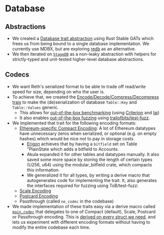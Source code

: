 # Database

## Abstractions

* We created a [Database trait abstraction](https://github.com/paradigmxyz/reth/blob/0d9b9a392d4196793736522f3fc2ac804991b45d/crates/interfaces/src/db/mod.rs) using Rust Stable GATs which frees us from being bound to a single database implementation. We currently use MDBX, but are exploring [redb](https://github.com/cberner/redb) as an alternative.
* We then iterated on [`StageDB`](https://github.com/paradigmxyz/reth/blob/0d9b9a392d4196793736522f3fc2ac804991b45d/crates/stages/src/db.rs#L14-L19) as a non-leaky abstraction with helpers for strictly-typed and unit-tested higher-level database abstractions.

## Codecs

* We want Reth's serialized format to be able to trade off read/write speed for size, depending on who the user is.
* To achieve that, we created the [Encode/Decode/Compress/Decompress trais](https://github.com/paradigmxyz/reth/blob/0d9b9a392d4196793736522f3fc2ac804991b45d/crates/interfaces/src/db/table.rs#L9-L36) to make the (de)serialization of database `Table::Key` and `Table::Values` generic.
    * This allows for [out-of-the-box benchmarking](https://github.com/paradigmxyz/reth/blob/0d9b9a392d4196793736522f3fc2ac804991b45d/crates/db/benches/encoding_iai.rs#L5) (using [Criterion](https://github.com/bheisler/criterion.rs) and [Iai](https://github.com/bheisler/iai))
    * It also enables [out-of-the-box fuzzing](https://github.com/paradigmxyz/reth/blob/0d9b9a392d4196793736522f3fc2ac804991b45d/crates/interfaces/src/db/codecs/fuzz/mod.rs) using [trailofbits/test-fuzz](https://github.com/trailofbits/test-fuzz).
* We implemented that trait for the following encoding formats:
    * [Ethereum-specific Compact Encoding](https://github.com/paradigmxyz/reth/blob/0d9b9a392d4196793736522f3fc2ac804991b45d/crates/codecs/derive/src/compact/mod.rs): A lot of Ethereum datatypes have unnecessary zeros when serialized, or optional (e.g. on empty hashes) which would be nice not to pay in storage costs. 
        * [Erigon](https://github.com/ledgerwatch/erigon/blob/12ee33a492f5d240458822d052820d9998653a63/docs/programmers_guide/db_walkthrough.MD) achieves that by having a `bitfield` set on  Table "PlainState which adds a bitfield to Accounts.
        * Akula expanded it for other tables and datatypes manually. It also saved some more space by storing the length of certain types (U256, u64) using the modular_bitfield crate, which compacts this information.
        * We generalized it for all types, by writing a derive macro that autogenerates code for implementing the trait. It, also generates the interfaces required for fuzzing using ToB/test-fuzz:
    * [Scale Encoding](https://github.com/paritytech/parity-scale-codec)
    * [Postcard Encoding](https://github.com/jamesmunns/postcard)
    * Passthrough (called `no_codec` in the codebase)
* We made implementation of these traits easy via a derive macro called [`main_codec`](https://github.com/paradigmxyz/reth/blob/0d9b9a392d4196793736522f3fc2ac804991b45d/crates/codecs/derive/src/lib.rs#L15) that delegates to one of Compact (default), Scale, Postcard or Passthrough encoding. This is [derived on every struct we need](https://github.com/search?q=repo%3Aparadigmxyz%2Freth%20%22%23%5Bmain_codec%5D%22&type=code), and lets us experiment with different encoding formats without having to modify the entire codebase each time.
